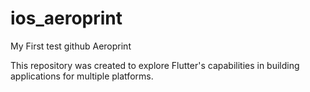# ios_aeroprint
My First test github Aeroprint

This repository was created to explore Flutter's capabilities in building applications for multiple platforms.
